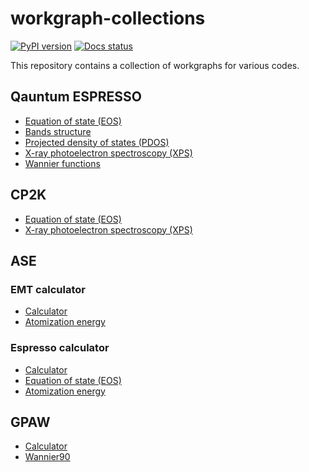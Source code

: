 # workgraph-collections
[![PyPI version](https://badge.fury.io/py/workgraph-collections.svg)](https://badge.fury.io/py/workgraph-collections)
[![Docs status](https://readthedocs.org/projects/workgraph-collections/badge)](http://workgraph-collections.readthedocs.io/)


This repository contains a collection of workgraphs for various codes.

## Qauntum ESPRESSO

- [Equation of state (EOS)](https://workgraph-collections.readthedocs.io/en/latest/qe/eos.html)
- [Bands structure](https://workgraph-collections.readthedocs.io/en/latest/qe/bands.html)
- [Projected density of states (PDOS)](https://workgraph-collections.readthedocs.io/en/latest/qe/pdos.html)
- [X-ray photoelectron spectroscopy (XPS)](https://workgraph-collections.readthedocs.io/en/latest/qe/xps.html)
- [Wannier functions](https://workgraph-collections.readthedocs.io/en/latest/qe/wannier.html)

## CP2K

- [Equation of state (EOS)](https://workgraph-collections.readthedocs.io/en/latest/cp2k/eos.html)
- [X-ray photoelectron spectroscopy (XPS)](https://workgraph-collections.readthedocs.io/en/latest/cp2k/xps.html)


## ASE

### EMT calculator

- [Calculator](https://workgraph-collections.readthedocs.io/en/latest/ase/emt/base.html)
- [Atomization energy](https://workgraph-collections.readthedocs.io/en/latest/ase/emt.html)

### Espresso calculator

- [Calculator](https://workgraph-collections.readthedocs.io/en/latest/ase/espresso/base.html)
- [Equation of state (EOS)](https://workgraph-collections.readthedocs.io/en/latest/ase/espresso/eos.html)
- [Atomization energy](https://workgraph-collections.readthedocs.io/en/latest/ase/espresso/atomization.html)


## GPAW

- [Calculator](https://workgraph-collections.readthedocs.io/en/latest/gpaw/base.html)
- [Wannier90](https://workgraph-collections.readthedocs.io/en/latest/gpaw/wannier.html)
